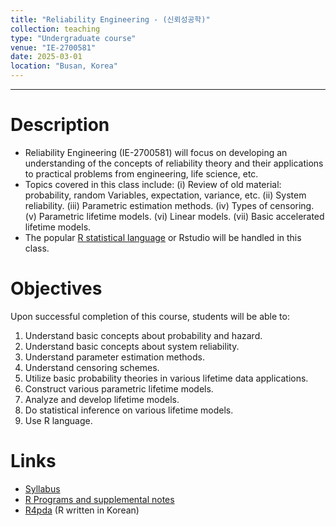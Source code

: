 ```yaml
---
title: "Reliability Engineering - (신뢰성공학)"
collection: teaching
type: "Undergraduate course"
venue: "IE-2700581"
date: 2025-03-01
location: "Busan, Korea"
---
```

---

Description
======
+ Reliability Engineering (IE-2700581) will focus on developing an understanding
of the concepts of reliability theory and their applications to practical problems
from engineering, life science, etc. 
+ Topics covered in this class include:
(i) Review of old material: probability, random Variables, expectation, variance, etc.
(ii) System reliability.
(iii) Parametric estimation methods.
(iv) Types of censoring.
(v) Parametric lifetime models.
(vi) Linear models.
(vii) Basic accelerated lifetime models.
+ The popular [R statistical language](https://www.r-project.org/) 
  or Rstudio will be handled in this class.

Objectives 
======
Upon successful completion of this course, students will be able to:
1. Understand basic concepts about probability and hazard.
1. Understand basic concepts about system reliability.
1. Understand parameter estimation methods.
1. Understand censoring schemes.
1. Utilize basic probability theories in various lifetime data applications.
1. Construct various parametric lifetime models.
1. Analyze and develop lifetime models.
1. Do statistical inference on various lifetime models.
1. Use R language.

Links
======
+ [Syllabus](/files/syllabus/syl-IE-2700581-2025.pdf)
+ [R Programs and supplemental notes](https://github.com/AppliedStat/class/tree/master/Reliability)
+ [R4pda](https://enook.jbnu.ac.kr/16/ch01/01/r4pda.pdf) (R written in Korean)
